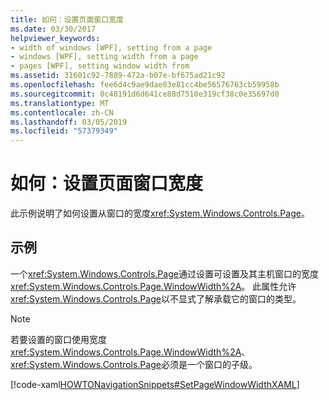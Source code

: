 ```yaml
---
title: 如何：设置页面窗口宽度
ms.date: 03/30/2017
helpviewer_keywords:
- width of windows [WPF], setting from a page
- windows [WPF], setting width from a page
- pages [WPF], setting window width from
ms.assetid: 31601c92-7889-472a-b07e-bf675ad21c92
ms.openlocfilehash: fee6d4c9ae9dae03e81cc4be56576763cb59958b
ms.sourcegitcommit: 0c48191d6d641ce88d7510e319cf38c0e35697d0
ms.translationtype: MT
ms.contentlocale: zh-CN
ms.lasthandoff: 03/05/2019
ms.locfileid: "57379349"
---
```

# <a name="how-to-set-the-width-of-a-window-from-a-page"></a>如何：设置页面窗口宽度
此示例说明了如何设置从窗口的宽度<xref:System.Windows.Controls.Page>。  
  
## <a name="example"></a>示例  
 一个<xref:System.Windows.Controls.Page>通过设置可设置及其主机窗口的宽度<xref:System.Windows.Controls.Page.WindowWidth%2A>。 此属性允许<xref:System.Windows.Controls.Page>以不显式了解承载它的窗口的类型。  
  
> [!NOTE]
>  若要设置的窗口使用宽度<xref:System.Windows.Controls.Page.WindowWidth%2A>、<xref:System.Windows.Controls.Page>必须是一个窗口的子级。  
  
 [!code-xaml[HOWTONavigationSnippets#SetPageWindowWidthXAML](~/samples/snippets/csharp/VS_Snippets_Wpf/HOWTONavigationSnippets/CSharp/SetWindowWidthPage.xaml#setpagewindowwidthxaml)]
